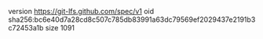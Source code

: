 version https://git-lfs.github.com/spec/v1
oid sha256:bc6e40d7a28cd8c507c785db83991a63dc79569ef2029437e2191b3c72453a1b
size 1091
